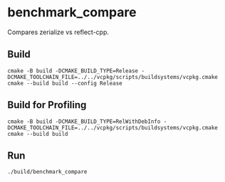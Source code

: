 # benchmark_compare

Compares zerialize vs reflect-cpp.

## Build

    cmake -B build -DCMAKE_BUILD_TYPE=Release -DCMAKE_TOOLCHAIN_FILE=../../vcpkg/scripts/buildsystems/vcpkg.cmake
    cmake --build build --config Release

## Build for Profiling

    cmake -B build -DCMAKE_BUILD_TYPE=RelWithDebInfo -DCMAKE_TOOLCHAIN_FILE=../../vcpkg/scripts/buildsystems/vcpkg.cmake
    cmake --build build

## Run

    ./build/benchmark_compare